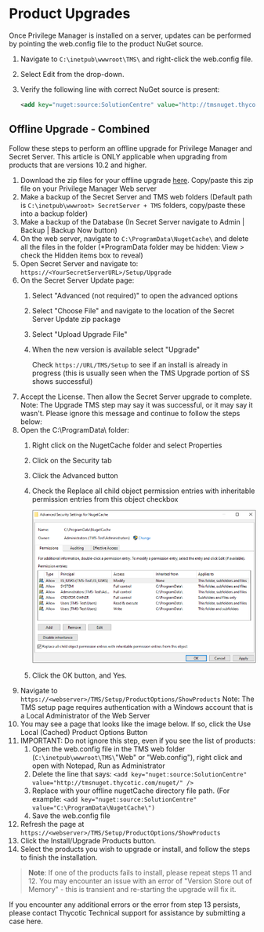 [title]: # (Product Upgrades)
[tags]: # (new version)
[priority]: # (700)
# Product Upgrades

Once Privilege Manager is installed on a server, updates can be performed by pointing the web.config file to the product NuGet source.

1. Navigate to `C:\inetpub\wwwroot\TMS\` and right-click the web.config file.
1. Select Edit from the drop-down.
1. Verify the following line with correct NuGet source is present:

   ```xml
   <add key="nuget:source:SolutionCentre" value="http://tmsnuget.thycotic.com/nuget/" />`
   ```

<!-- TODO add missing information
* reference correct SecretServer version for combined installs
* update all version references
* Add info about new/enhanced features and provide links to respective articles/docs
-->

## Offline Upgrade - Combined

Follow these steps to perform an offline upgrade for Privilege Manager and Secret Server. This article is ONLY applicable when upgrading from products that are versions 10.2 and higher.

1. Download the zip files for your offline upgrade [here](http://updates.thycotic.net/secretserver/getlatestversion.aspx?alwayslatest=true). Copy/paste this zip file on your Privilege Manager Web server
1. Make a backup of the Secret Server and TMS web folders (Default path is `C:\inetpub\wwwroot> SecretServer + TMS` folders, copy/paste these into a backup folder)
1. Make a backup of the Database (In Secret Server navigate to Admin | Backup | Backup Now button)
1. On the web server, navigate to `C:\ProgramData\NugetCache\` and delete all the files in the folder (*ProgramData folder may be hidden: View > check the Hidden items box to reveal)
1. Open Secret Server and navigate to: `https://<YourSecretServerURL>/Setup/Upgrade`
1. On the Secret Server Update page:
   1. Select "Advanced (not required)" to open the advanced options
   1. Select "Choose File" and navigate to the location of the Secret Server Update zip package
   1. Select "Upload Upgrade File"
   1. When the new version is available select "Upgrade"

      Check `https://URL/TMS/Setup` to see if an install is already in progress (this is usually seen when the TMS Upgrade portion of SS shows successful)
1. Accept the License. Then allow the Secret Server upgrade to complete.  Note: The Upgrade TMS step may say it was successful, or it may say it wasn't.  Please ignore this message and continue to follow the steps below:
1. Open the C:\ProgramData\ folder:
   1. Right click on the NugetCache folder and select Properties
   1. Click on the Security tab
   1. Click the Advanced button
   1. Check the Replace all child object permission entries with inheritable permission entries from this object checkbox

      ![Advanced Security for NugetCache](images/upgrade_1.png)
   1. Click the OK button, and Yes.
1. Navigate to `https://<webserver>/TMS/Setup/ProductOptions/ShowProducts`
Note: The TMS setup page requires authentication with a Windows account that is a Local Administrator of the Web Server
1. You may see a page that looks like the image below.  If so, click the Use Local (Cached) Product Options Button
1. IMPORTANT: Do not ignore this step, even if you see the list of products:
   1. Open the web.config file in the TMS web folder (`C:\inetpub\wwwroot\TMS\`"Web" or "Web.config"), right click and open with Notepad, Run as Administrator
   1. Delete the line that says: `<add key="nuget:source:SolutionCentre" value="http://tmsnuget.thycotic.com/nuget/" />`
   1. Replace with your offline nugetCache directory file path. (For example: `<add key="nuget:source:SolutionCentre" value="C:\ProgramData\NugetCache\")`
   1. Save the web.config file
1. Refresh the page at `https://<webserver>/TMS/Setup/ProductOptions/ShowProducts`
1. Click the Install/Upgrade Products button.
1. Select the products you wish to upgrade or install, and follow the steps to finish the installation.

>**Note**:
>If one of the products fails to install, please repeat steps 11 and 12.  You may encounter an issue with an error of "Version Store out of Memory" - this is transient and re-starting the upgrade will fix it.

If you encounter any additional errors or the error from step 13 persists, please contact Thycotic Technical support for assistance by submitting a case here.

